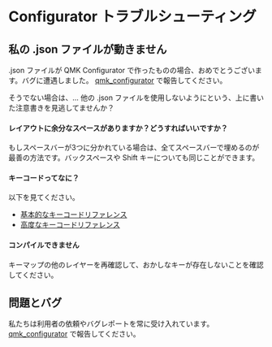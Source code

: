 # Configurator トラブルシューティング

<!---
  grep --no-filename "^[ ]*git diff" docs/ja/*.md | sh
  original document: 0.9.0:docs/configurator_troubleshooting.md
  git diff 0.9.0 HEAD -- docs/configurator_troubleshooting.md | cat
-->

## 私の .json ファイルが動きません

.json ファイルが QMK Configurator で作ったものの場合、おめでとうございます。バグに遭遇しました。 [qmk_configurator](https://github.com/qmk/qmk_configurator/issues) で報告してください。

そうでない場合は、... 他の .json ファイルを使用しないようにという、上に書いた注意書きを見逃してませんか？

#### レイアウトに余分なスペースがありますか？どうすればいいですか？

もしスペースバーが3つに分かれている場合は、全てスペースバーで埋めるのが最善の方法です。バックスペースや Shift キーについても同じことができます。

#### キーコードってなに？

以下を見てください。

* [基本的なキーコードリファレンス](ja/keycodes_basic.md)
* [高度なキーコードリファレンス](ja/feature_advanced_keycodes.md)

#### コンパイルできません

キーマップの他のレイヤーを再確認して、おかしなキーが存在しないことを確認してください。

## 問題とバグ

私たちは利用者の依頼やバグレポートを常に受け入れています。[qmk_configurator](https://github.com/qmk/qmk_configurator/issues) で報告してください。
